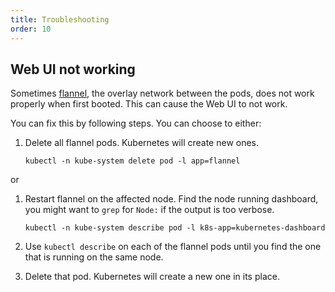 ```yaml
---
title: Troubleshooting
order: 10
---
```


## Web UI not working

Sometimes [flannel](https://coreos.com/flannel/docs/latest/), the overlay
network between the pods, does not work properly when first booted. This can
cause the Web UI to not work.

You can fix this by following steps. You can choose to either:

1. Delete all flannel pods. Kubernetes will create new ones.
    ```
    kubectl -n kube-system delete pod -l app=flannel
    ```

or

1. Restart flannel on the affected node. Find the node running dashboard, you
   might want to `grep` for `Node:` if the output is too verbose.

    ```
    kubectl -n kube-system describe pod -l k8s-app=kubernetes-dashboard
    ```

1. Use `kubectl describe` on each of the flannel pods until you find the one that
   is running on the same node.

1. Delete that pod. Kubernetes will create a new one in its place.
